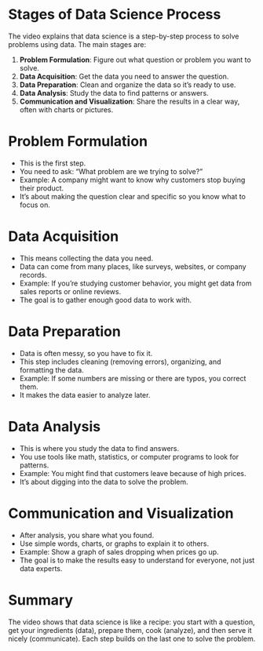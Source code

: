 # Stages of Data Science Process
The video explains that data science is a step-by-step process to solve problems using data. The main stages are:

1. **Problem Formulation**: Figure out what question or problem you want to solve.
2. **Data Acquisition**: Get the data you need to answer the question.
3. **Data Preparation**: Clean and organize the data so it’s ready to use.
4. **Data Analysis**: Study the data to find patterns or answers.
5. **Communication and Visualization**: Share the results in a clear way, often with charts or pictures.

# Problem Formulation
- This is the first step.
- You need to ask: “What problem are we trying to solve?”
- Example: A company might want to know why customers stop buying their product.
- It’s about making the question clear and specific so you know what to focus on.

# Data Acquisition
- This means collecting the data you need.
- Data can come from many places, like surveys, websites, or company records.
- Example: If you’re studying customer behavior, you might get data from sales reports or online reviews.
- The goal is to gather enough good data to work with.

# Data Preparation
- Data is often messy, so you have to fix it.
- This step includes cleaning (removing errors), organizing, and formatting the data.
- Example: If some numbers are missing or there are typos, you correct them.
- It makes the data easier to analyze later.

# Data Analysis
- This is where you study the data to find answers.
- You use tools like math, statistics, or computer programs to look for patterns.
- Example: You might find that customers leave because of high prices.
- It’s about digging into the data to solve the problem.

# Communication and Visualization
- After analysis, you share what you found.
- Use simple words, charts, or graphs to explain it to others.
- Example: Show a graph of sales dropping when prices go up.
- The goal is to make the results easy to understand for everyone, not just data experts.

# Summary
The video shows that data science is like a recipe: you start with a question, get your ingredients (data), prepare them, cook (analyze), and then serve it nicely (communicate). Each step builds on the last one to solve the problem.